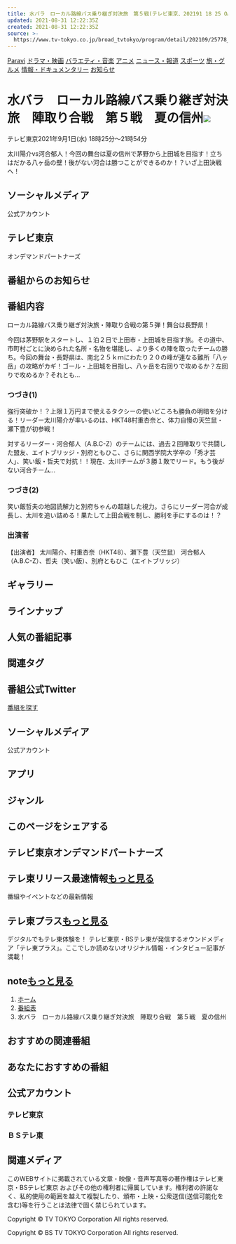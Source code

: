 ```yaml
---
title: 水バラ　ローカル路線バス乗り継ぎ対決旅　第５戦(テレビ東京、202191 18 25 OA)の番組情報ページ テレビ東京・ＢＳテレ東 7ch(公式)
updated: 2021-08-31 12:22:35Z
created: 2021-08-31 12:22:35Z
source: >-
  https://www.tv-tokyo.co.jp/broad_tvtokyo/program/detail/202109/25778_202109011825.html
---
```


[Paravi](https://www.tv-tokyo.co.jp/paravi)
[ドラマ・映画](https://www.tv-tokyo.co.jp/genre_drama/index.html)
[バラエティ・音楽](https://www.tv-tokyo.co.jp/genre_variety/index.html)
[アニメ](https://www.tv-tokyo.co.jp/genre_anime/index.html)
[ニュース・報道](https://www.tv-tokyo.co.jp/genre_biz/index.html)
[スポーツ](https://www.tv-tokyo.co.jp/genre_sports/index.html)
[旅・グルメ](https://www.tv-tokyo.co.jp/genre_travel/index.html)
[情報・ドキュメンタリー](https://www.tv-tokyo.co.jp/genre_info/index.html)
[お知らせ](https://www.tv-tokyo.co.jp/kaisha/)

# 水バラ　ローカル路線バス乗り継ぎ対決旅　陣取り合戦　第５戦　夏の信州![](https://www.tv-tokyo.co.jp/tbcms/assets/images/icon_program_sub-title.svg)

テレビ東京2021年9月1日(水) 18時25分～21時54分

太川陽介vs河合郁人！今回の舞台は夏の信州で茅野から上田城を目指す！立ちはだかる八ヶ岳の壁！後がない河合は勝つことができるのか！？いざ上田決戦へ！

## ソーシャルメディア

公式アカウント

## テレビ東京

オンデマンドパートナーズ

## 番組からのお知らせ

## 番組内容

ローカル路線バス乗り継ぎ対決旅・陣取り合戦の第５弾！舞台は長野県！

今回は茅野駅をスタートし、１泊２日で上田市・上田城を目指す旅。その道中、市町村ごとに決められた名所・名物を堪能し、より多くの陣を取ったチームの勝ち。今回の舞台・長野県は、南北２５ｋｍにわたり２０の峰が連なる難所「八ヶ岳」の攻略がカギ！ゴール・上田城を目指し、八ヶ岳を右回りで攻めるか？左回りで攻めるか？それとも…

### つづき(1)

強行突破か！？上限１万円まで使えるタクシーの使いどころも勝負の明暗を分ける！リーダー太川陽介が率いるのは、HKT48村重杏奈と、体力自慢の天竺鼠・瀬下豊が初参戦！

対するリーダー・河合郁人（A.B.C-Z）のチームには、過去２回陣取りで共闘した盟友、エイトブリッジ・別府ともひこ、さらに関西学院大学卒の「秀才芸人」、笑い飯・哲夫で対抗！！現在、太川チームが３勝１敗でリード。もう後がない河合チーム…

### つづき(2)

笑い飯哲夫の地図読解力と別府ちゃんの超越した視力。さらにリーダー河合が成長し、太川を追い詰める！果たして上田合戦を制し、勝利を手にするのは！？

### 出演者

【出演者】
太川陽介、村重杏奈（HKT48）、瀬下豊（天竺鼠）
河合郁人（A.B.C-Z）、哲夫（笑い飯）、別府ともひこ（エイトブリッジ）

## ギャラリー

## ラインナップ

## 人気の番組記事

## 関連タグ

## 番組公式Twitter

[番組を探す](https://www.tv-tokyo.co.jp/programsearch/)

## ソーシャルメディア

公式アカウント

## アプリ

## ジャンル

## このページをシェアする

## テレビ東京オンデマンドパートナーズ

## テレ東リリース最速情報[もっと見る](https://www.tv-tokyo.co.jp/information/)

番組やイベントなどの最新情報

## テレ東プラス[もっと見る](https://www.tv-tokyo.co.jp/plus/)

デジタルでもテレ東体験を！ テレビ東京・BSテレ東が発信するオウンドメディア「テレ東プラス」。ここでしか読めないオリジナル情報・インタビュー記事が満載！

## note[もっと見る](https://tv-tokyo-note.com/)

1. [ホーム](https://www.tv-tokyo.co.jp/)
2. [番組表](https://www.tv-tokyo.co.jp/timetable/)
3. 水バラ　ローカル路線バス乗り継ぎ対決旅　陣取り合戦　第５戦　夏の信州

## おすすめの関連番組

## あなたにおすすめの番組

## 公式アカウント

### テレビ東京

### ＢＳテレ東

## 関連メディア

このWEBサイトに掲載されている文章・映像・音声写真等の著作権はテレビ東京・BSテレビ東京 およびその他の権利者に帰属しています。権利者の許諾なく、私的使用の範囲を越えて複製したり、頒布・上映・公衆送信(送信可能化を含む)等を行うことは法律で固く禁じられています。

Copyright © TV TOKYO Corporation All rights reserved.

Copyright © BS TV TOKYO Corporation All rights reserved.